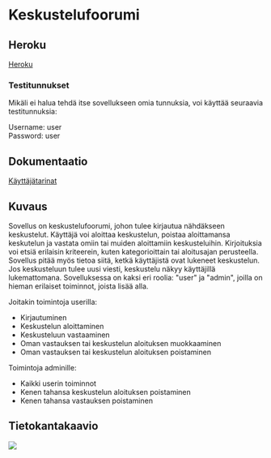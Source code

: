 # Keskustelufoorumi

## Heroku

[Heroku](https://tsoha-tyoni.herokuapp.com/)

### Testitunnukset

Mikäli ei halua tehdä itse sovellukseen omia tunnuksia, voi käyttää seuraavia testitunnuksia:

Username: user  
Password: user

## Dokumentaatio

[Käyttäjätarinat](https://github.com/lehtoneo/keskustelufoorumi/blob/master/documentation/kayttajatarinat.md)

## Kuvaus

Sovellus on keskustelufoorumi, johon tulee kirjautua nähdäkseen keskustelut. Käyttäjä voi aloittaa keskustelun, poistaa aloittamansa keskutelun ja vastata omiin tai muiden aloittamiin keskusteluihin. Kirjoituksia voi etsiä erilaisin kriteerein, kuten kategorioittain tai aloitusajan perusteella. Sovellus pitää myös tietoa siitä, ketkä käyttäjistä ovat lukeneet keskustelun. Jos keskusteluun tulee uusi viesti, keskustelu näkyy käyttäjillä lukemattomana. Sovelluksessa on kaksi eri roolia: "user" ja "admin", joilla on hieman erilaiset toiminnot, joista lisää alla.

Joitakin toimintoja userilla:
- Kirjautuminen
- Keskustelun aloittaminen
- Keskusteluun vastaaminen
- Oman vastauksen tai keskustelun aloituksen muokkaaminen
- Oman vastauksen tai keskustelun aloituksen poistaminen

Toimintoja adminille:
- Kaikki userin toiminnot
- Kenen tahansa keskustelun aloituksen poistaminen
- Kenen tahansa vastauksen poistaminen


## Tietokantakaavio


<img src="https://github.com/lehtoneo/keskustelufoorumi/blob/master/documentation/pics/tsohaDB.png">
